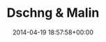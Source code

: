 ---
title:		"Dschng & Malin"
type:		"photos"
mediatype:		"upload"
location:		"Berlin, Germany"
date:		"2014-04-19 18:57:58+00:00"
album:		"people"
filename:		"unicorns.md"
series:		"unicorns"
cl_public_id:		"people/unicorns"
cl_version:		1497005585
format:		"tiff"
bytes:		5224288
width:		2158
height:		1440
colours:
- "#76513B"
- "#496D3D"
- "#3D2A1E"
- "#C88260"
- "#354B2B"
- "#6A7C4D"
- "#3E492D"
- "#0F1B24"
- "#302619"
- "#C6D2E7"
- "#292523"
- "#301A09"
- "#212125"
- "#766560"
- "#05121B"
- "#181F29"
- "#CEB2AD"
- "#6B5C46"
- "#272D28"
- "#5D634E"
exposure_mode:		"Auto"
program:		"Program AE"
aperture:		"2.8"
focal_length:		"112.0 mm"
iso:		"640"
shutter_speed:		"1/640"
metering:		"Multi-segment"
flash:		"Off, Did not fire"
white_balance:		"Custom"
colour_temp:		"4150"
has_crop:		"false"
orientation:		"Horizontal (normal)"
camera_model:		"NIKON D800"
lens_info:		"70-200mm f/2.8"
artist: "Matt Finucane"
x_resolution:		"300"
y_resolution:		"300"
---